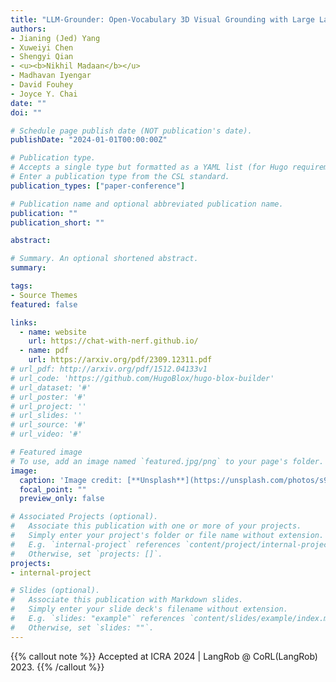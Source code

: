 ```yaml
---
title: "LLM-Grounder: Open-Vocabulary 3D Visual Grounding with Large Language Model as an Agent"
authors:
- Jianing (Jed) Yang
- Xuweiyi Chen
- Shengyi Qian
- <u><b>Nikhil Madaan</b></u>
- Madhavan Iyengar
- David Fouhey
- Joyce Y. Chai
date: ""
doi: ""

# Schedule page publish date (NOT publication's date).
publishDate: "2024-01-01T00:00:00Z"

# Publication type.
# Accepts a single type but formatted as a YAML list (for Hugo requirements).
# Enter a publication type from the CSL standard.
publication_types: ["paper-conference"]

# Publication name and optional abbreviated publication name.
publication: ""
publication_short: ""

abstract:

# Summary. An optional shortened abstract.
summary:

tags:
- Source Themes
featured: false

links:
  - name: website
    url: https://chat-with-nerf.github.io/
  - name: pdf
    url: https://arxiv.org/pdf/2309.12311.pdf
# url_pdf: http://arxiv.org/pdf/1512.04133v1
# url_code: 'https://github.com/HugoBlox/hugo-blox-builder'
# url_dataset: '#'
# url_poster: '#'
# url_project: ''
# url_slides: ''
# url_source: '#'
# url_video: '#'

# Featured image
# To use, add an image named `featured.jpg/png` to your page's folder. 
image:
  caption: 'Image credit: [**Unsplash**](https://unsplash.com/photos/s9CC2SKySJM)'
  focal_point: ""
  preview_only: false

# Associated Projects (optional).
#   Associate this publication with one or more of your projects.
#   Simply enter your project's folder or file name without extension.
#   E.g. `internal-project` references `content/project/internal-project/index.md`.
#   Otherwise, set `projects: []`.
projects:
- internal-project

# Slides (optional).
#   Associate this publication with Markdown slides.
#   Simply enter your slide deck's filename without extension.
#   E.g. `slides: "example"` references `content/slides/example/index.md`.
#   Otherwise, set `slides: ""`.
---
```


{{% callout note %}}
Accepted at ICRA 2024 | LangRob @ CoRL(LangRob) 2023.
{{% /callout %}}
